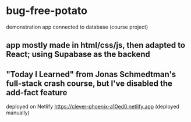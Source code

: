 # bug-free-potato
demonstration app connected to database (course project)
## app mostly made in html/css/js, then adapted to React; using Supabase as the backend
## "Today I Learned" from Jonas Schmedtman's full-stack crash course, but I've disabled the add-fact feature 
deployed on Netlify https://clever-phoenix-a10ed0.netlify.app (deployed manually)
